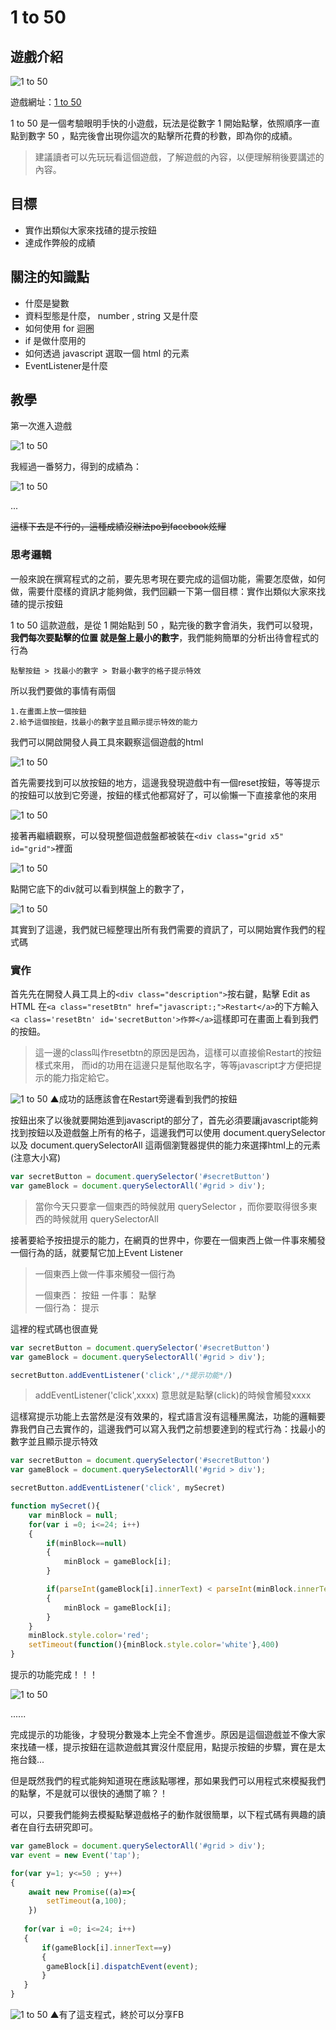 # 1 to 50

## 遊戲介紹
![1 to 50](https://raw.githubusercontent.com/jj811208/htmlGameCheat/master/asset/1.1.png)

遊戲網址：[1 to 50](http://zzzscore.com/1to50/en/?ts=1553662600958)

1 to 50 是一個考驗眼明手快的小遊戲，玩法是從數字 1 開始點擊，依照順序一直點到數字 50 ，點完後會出現你這次的點擊所花費的秒數，即為你的成績。

>建議讀者可以先玩玩看這個遊戲，了解遊戲的內容，以便理解稍後要講述的內容。

## 目標
* 實作出類似大家來找碴的提示按鈕
* 達成作弊般的成績


## 關注的知識點
* 什麼是變數
* 資料型態是什麼， number , string 又是什麼
* 如何使用 for 迴圈  
* if 是做什麼用的
* 如何透過 javascript 選取一個 html 的元素
* EventListener是什麼


## 教學

第一次進入遊戲

![1 to 50](https://raw.githubusercontent.com/jj811208/htmlGameCheat/master/asset/1.2.gif)

我經過一番努力，得到的成績為：

![1 to 50](https://raw.githubusercontent.com/jj811208/htmlGameCheat/master/asset/1.3.png)


...

~~這樣下去是不行的，這種成績沒辦法po到facebook炫耀~~

### 思考邏輯

一般來說在撰寫程式的之前，要先思考現在要完成的這個功能，需要怎麼做，如何做，需要什麼樣的資訊才能夠做，我們回顧一下第一個目標：實作出類似大家來找碴的提示按鈕

1 to 50 這款遊戲，是從 1 開始點到 50 ，點完後的數字會消失，我們可以發現，**我們每次要點擊的位置 就是盤上最小的數字**，我們能夠簡單的分析出待會程式的行為

	點擊按鈕 > 找最小的數字 > 對最小數字的格子提示特效

所以我們要做的事情有兩個

	1.在畫面上放一個按鈕
	2.給予這個按鈕，找最小的數字並且顯示提示特效的能力

我們可以開啟開發人員工具來觀察這個遊戲的html

![1 to 50](https://raw.githubusercontent.com/jj811208/htmlGameCheat/master/asset/1.4.png)

首先需要找到可以放按鈕的地方，這邊我發現遊戲中有一個reset按鈕，等等提示的按鈕可以放到它旁邊，按鈕的樣式他都寫好了，可以偷懶一下直接拿他的來用

![1 to 50](https://raw.githubusercontent.com/jj811208/htmlGameCheat/master/asset/1.5.png)

接著再繼續觀察，可以發現整個遊戲盤都被裝在`<div class="grid x5" id="grid">`裡面

![1 to 50](https://raw.githubusercontent.com/jj811208/htmlGameCheat/master/asset/1.6.png)

點開它底下的div就可以看到棋盤上的數字了，

![1 to 50](https://raw.githubusercontent.com/jj811208/htmlGameCheat/master/asset/1.7.png)

其實到了這邊，我們就已經整理出所有我們需要的資訊了，可以開始實作我們的程式碼

### 實作

首先先在開發人員工具上的`<div class="description">`按右鍵，點擊 Edit as HTML 在`<a class="resetBtn" href="javascript:;">Restart</a>`的下方輸入 `<a class='resetBtn' id='secretButton'>作弊</a>`這樣即可在畫面上看到我們的按鈕。
>這一邊的class叫作resetbtn的原因是因為，這樣可以直接偷Restart的按鈕樣式來用，
>而id的功用在這邊只是幫他取名字，等等javascript才方便把提示的能力指定給它。

![1 to 50](https://raw.githubusercontent.com/jj811208/htmlGameCheat/master/asset/1.10.png)
▲成功的話應該會在Restart旁邊看到我們的按鈕

按鈕出來了以後就要開始進到javascript的部分了，首先必須要讓javascript能夠找到按鈕以及遊戲盤上所有的格子，這邊我們可以使用 document.querySelector 以及 document.querySelectorAll 這兩個瀏覽器提供的能力來選擇html上的元素(注意大小寫)

```javascript
var secretButton = document.querySelector('#secretButton')
var gameBlock = document.querySelectorAll('#grid > div');
```

>當你今天只要拿一個東西的時候就用 querySelector ，而你要取得很多東西的時候就用 querySelectorAll 

接著要給予按扭提示的能力，在網頁的世界中，你要在一個東西上做一件事來觸發一個行為的話，就要幫它加上Event Listener

> 一個東西上做一件事來觸發一個行為
> 
> 一個東西：	按鈕
> 一件事：		點擊       
> 一個行為：	提示

這裡的程式碼也很直覺

```javascript
var secretButton = document.querySelector('#secretButton')
var gameBlock = document.querySelectorAll('#grid > div');

secretButton.addEventListener('click',/*提示功能*/)
```

> addEventListener('click',xxxx) 意思就是點擊(click)的時候會觸發xxxx

這樣寫提示功能上去當然是沒有效果的，程式語言沒有這種黑魔法，功能的邏輯要靠我們自己去實作的，這邊我們可以寫入我們之前想要達到的程式行為：找最小的數字並且顯示提示特效

```javascript
var secretButton = document.querySelector('#secretButton')
var gameBlock = document.querySelectorAll('#grid > div');

secretButton.addEventListener('click', mySecret)

function mySecret(){
    var minBlock = null;
    for(var i =0; i<=24; i++)
    {
        if(minBlock==null)
        {
            minBlock = gameBlock[i];
        }

        if(parseInt(gameBlock[i].innerText) < parseInt(minBlock.innerText))
        {
            minBlock = gameBlock[i];
        }
    } 
    minBlock.style.color='red';
    setTimeout(function(){minBlock.style.color='white'},400)
}
```

提示的功能完成！！！

![1 to 50](https://raw.githubusercontent.com/jj811208/htmlGameCheat/master/asset/1.8.gif)

......

完成提示的功能後，才發現分數幾本上完全不會進步。原因是這個遊戲並不像大家來找碴一樣，提示按鈕在這款遊戲其實沒什麼屁用，點提示按鈕的步驟，實在是太拖台錢...

但是既然我們的程式能夠知道現在應該點哪裡，那如果我們可以用程式來模擬我們的點擊，不是就可以很快的通關了嘛？！

可以，只要我們能夠去模擬點擊遊戲格子的動作就很簡單，以下程式碼有興趣的讀者在自行去研究即可。

```javascript
var gameBlock = document.querySelectorAll('#grid > div');
var event = new Event('tap');

for(var y=1; y<=50 ; y++)
{
	await new Promise((a)=>{
		setTimeout(a,100);
	})
 
   for(var i =0; i<=24; i++)
   {
       if(gameBlock[i].innerText==y)
       {
       	gameBlock[i].dispatchEvent(event);
       }
   }
}
```
![1 to 50](https://raw.githubusercontent.com/jj811208/htmlGameCheat/master/asset/1.9.gif)
▲有了這支程式，終於可以分享FB
